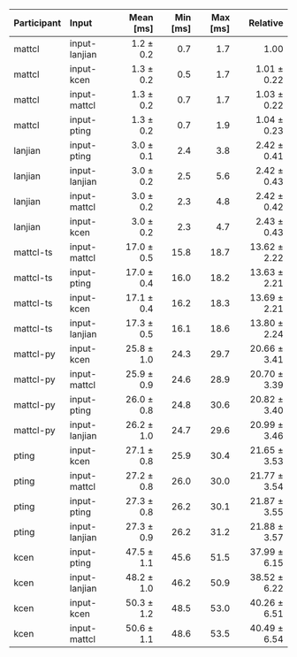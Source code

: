| Participant | Input | Mean [ms] | Min [ms] | Max [ms] | Relative |
|:---|:---|---:|---:|---:|---:|
| mattcl | input-lanjian | 1.2 ± 0.2 | 0.7 | 1.7 | 1.00 |
| mattcl | input-kcen | 1.3 ± 0.2 | 0.5 | 1.7 | 1.01 ± 0.22 |
| mattcl | input-mattcl | 1.3 ± 0.2 | 0.7 | 1.7 | 1.03 ± 0.22 |
| mattcl | input-pting | 1.3 ± 0.2 | 0.7 | 1.9 | 1.04 ± 0.23 |
| lanjian | input-pting | 3.0 ± 0.1 | 2.4 | 3.8 | 2.42 ± 0.41 |
| lanjian | input-lanjian | 3.0 ± 0.2 | 2.5 | 5.6 | 2.42 ± 0.43 |
| lanjian | input-mattcl | 3.0 ± 0.2 | 2.3 | 4.8 | 2.42 ± 0.42 |
| lanjian | input-kcen | 3.0 ± 0.2 | 2.3 | 4.7 | 2.43 ± 0.43 |
| mattcl-ts | input-mattcl | 17.0 ± 0.5 | 15.8 | 18.7 | 13.62 ± 2.22 |
| mattcl-ts | input-pting | 17.0 ± 0.4 | 16.0 | 18.2 | 13.63 ± 2.21 |
| mattcl-ts | input-kcen | 17.1 ± 0.4 | 16.2 | 18.3 | 13.69 ± 2.21 |
| mattcl-ts | input-lanjian | 17.3 ± 0.5 | 16.1 | 18.6 | 13.80 ± 2.24 |
| mattcl-py | input-kcen | 25.8 ± 1.0 | 24.3 | 29.7 | 20.66 ± 3.41 |
| mattcl-py | input-mattcl | 25.9 ± 0.9 | 24.6 | 28.9 | 20.70 ± 3.39 |
| mattcl-py | input-pting | 26.0 ± 0.8 | 24.8 | 30.6 | 20.82 ± 3.40 |
| mattcl-py | input-lanjian | 26.2 ± 1.0 | 24.7 | 29.6 | 20.99 ± 3.46 |
| pting | input-kcen | 27.1 ± 0.8 | 25.9 | 30.4 | 21.65 ± 3.53 |
| pting | input-mattcl | 27.2 ± 0.8 | 26.0 | 30.0 | 21.77 ± 3.54 |
| pting | input-pting | 27.3 ± 0.8 | 26.2 | 30.1 | 21.87 ± 3.55 |
| pting | input-lanjian | 27.3 ± 0.9 | 26.2 | 31.2 | 21.88 ± 3.57 |
| kcen | input-pting | 47.5 ± 1.1 | 45.6 | 51.5 | 37.99 ± 6.15 |
| kcen | input-lanjian | 48.2 ± 1.0 | 46.2 | 50.9 | 38.52 ± 6.22 |
| kcen | input-kcen | 50.3 ± 1.2 | 48.5 | 53.0 | 40.26 ± 6.51 |
| kcen | input-mattcl | 50.6 ± 1.1 | 48.6 | 53.5 | 40.49 ± 6.54 |

